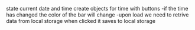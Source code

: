 state current date and time
create objects for time with buttons
    -if the time has changed the color of the bar will change
    -upon load we need to retrive data from local storage
when clicked it saves to local storage
